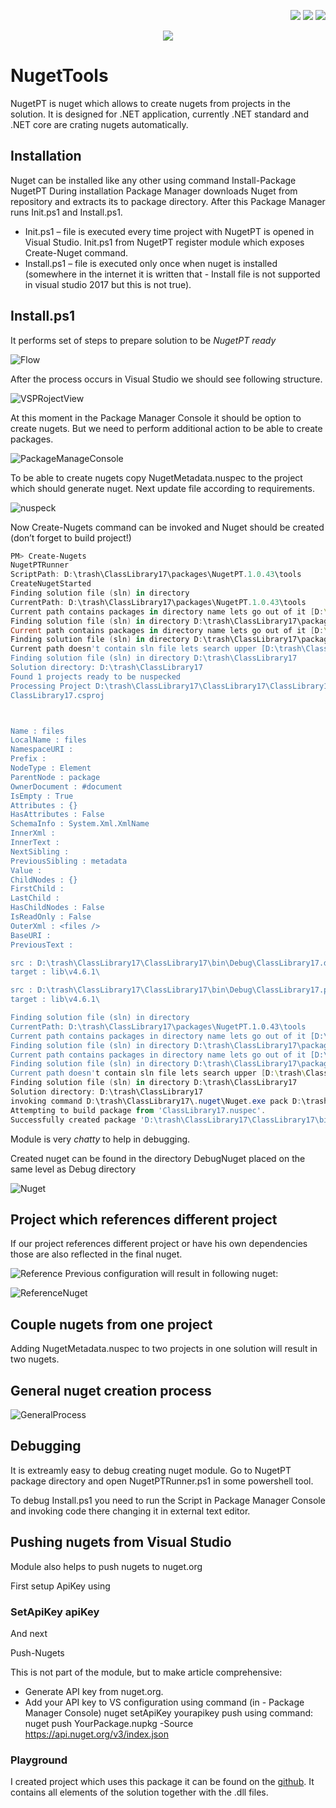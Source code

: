 <!--Category:Powershell,C#--> 
 <p align="right">
    <a href="https://www.powershellgallery.com/packages/ProductivityTools.ConvertTcx2Gpx/"><img src="Images/Header/Powershell_border_40px.png" /></a>
    <a href="http://productivitytools.tech/convert-tcx-to-gpx/"><img src="Images/Header/ProductivityTools_green_40px_2.png" /><a> 
    <a href="https://github.com/pwujczyk/ProductivityTools.ConvertTcx2Gpx"><img src="Images/Header/Github_border_40px.png" /></a>
</p>
<p align="center">
    <a href="http://productivitytools.tech/">
        <img src="Images/Header/LogoTitle_green_500px.png" />
    </a>
</p>

# NugetTools 

NugetPT is nuget which allows to create nugets from projects in the solution. It is designed for .NET application, currently .NET standard and .NET core are crating nugets automatically.

<!--more-->


## Installation
Nuget can be installed like any other using command
Install-Package NugetPT
During installation Package Manager downloads Nuget from repository and extracts its to package directory. After this Package Manager runs Init.ps1 and Install.ps1.

- Init.ps1 – file is executed every time project with NugetPT is opened in Visual Studio. Init.ps1 from NugetPT register module which exposes Create-Nuget command.
- Install.ps1 – file is executed only once when nuget is installed (somewhere in the internet it is written that - Install file is not supported in visual studio 2017 but this is not true).

## Install.ps1

It performs set of steps to prepare solution to be _NugetPT ready_

![Flow](Images/Flow.png)

After the process occurs in Visual Studio we should see following structure.

![VSPRojectView](Images/VSPRojectView.png)

At this moment in the Package Manager Console it should be option to create nugets. But we need to perform additional action to be able to create packages.

![PackageManageConsole](Images/PackageManageConsole.png)

To be able to create nugets copy NugetMetadata.nuspec to the project which should generate nuget. Next update file according to requirements.

![nuspeck](Images/nuspeck.png)

Now Create-Nugets command can be invoked and Nuget should be created (don’t forget to build project!)

```powershell
PM> Create-Nugets
NugetPTRunner
ScriptPath: D:\trash\ClassLibrary17\packages\NugetPT.1.0.43\tools
CreateNugetStarted
Finding solution file (sln) in directory 
CurrentPath: D:\trash\ClassLibrary17\packages\NugetPT.1.0.43\tools
Current path contains packages in directory name lets go out of it [D:\trash\ClassLibrary17\packages\NugetPT.1.0.43\tools]
Finding solution file (sln) in directory D:\trash\ClassLibrary17\packages\NugetPT.1.0.43
Current path contains packages in directory name lets go out of it [D:\trash\ClassLibrary17\packages\NugetPT.1.0.43]
Finding solution file (sln) in directory D:\trash\ClassLibrary17\packages
Current path doesn't contain sln file lets search upper [D:\trash\ClassLibrary17\packages]
Finding solution file (sln) in directory D:\trash\ClassLibrary17
Solution directory: D:\trash\ClassLibrary17
Found 1 projects ready to be nuspecked
Processing Project D:\trash\ClassLibrary17\ClassLibrary17\ClassLibrary17.csproj
ClassLibrary17.csproj



Name : files
LocalName : files
NamespaceURI : 
Prefix : 
NodeType : Element
ParentNode : package
OwnerDocument : #document
IsEmpty : True
Attributes : {}
HasAttributes : False
SchemaInfo : System.Xml.XmlName
InnerXml : 
InnerText : 
NextSibling : 
PreviousSibling : metadata
Value : 
ChildNodes : {}
FirstChild : 
LastChild : 
HasChildNodes : False
IsReadOnly : False
OuterXml : <files />
BaseURI : 
PreviousText :

src : D:\trash\ClassLibrary17\ClassLibrary17\bin\Debug\ClassLibrary17.dll
target : lib\v4.6.1\

src : D:\trash\ClassLibrary17\ClassLibrary17\bin\Debug\ClassLibrary17.pdb
target : lib\v4.6.1\

Finding solution file (sln) in directory 
CurrentPath: D:\trash\ClassLibrary17\packages\NugetPT.1.0.43\tools
Current path contains packages in directory name lets go out of it [D:\trash\ClassLibrary17\packages\NugetPT.1.0.43\tools]
Finding solution file (sln) in directory D:\trash\ClassLibrary17\packages\NugetPT.1.0.43
Current path contains packages in directory name lets go out of it [D:\trash\ClassLibrary17\packages\NugetPT.1.0.43]
Finding solution file (sln) in directory D:\trash\ClassLibrary17\packages
Current path doesn't contain sln file lets search upper [D:\trash\ClassLibrary17\packages]
Finding solution file (sln) in directory D:\trash\ClassLibrary17
Solution directory: D:\trash\ClassLibrary17
invoking command D:\trash\ClassLibrary17\.nuget\Nuget.exe pack D:\trash\ClassLibrary17\ClassLibrary17\bin\DebugNuget\ClassLibrary17.nuspec -OutputDirectory D:\trash\ClassLibrary17\ClassLibrary17\bin\DebugNuget
Attempting to build package from 'ClassLibrary17.nuspec'.
Successfully created package 'D:\trash\ClassLibrary17\ClassLibrary17\bin\DebugNuget\MyCoolProject.0.0.1.nupkg'.
```

Module is very _chatty_ to help in debugging.

Created nuget can be found in the directory DebugNuget placed on the same level as Debug directory

![Nuget](Images/Nuget.png)

## Project which references different project

If our project references different project or have his own dependencies those are also reflected in the final nuget.

![Reference](Images/Reference.png)
Previous configuration will result in following nuget:

![ReferenceNuget](Images/ReferenceNuget.png)

## Couple nugets from one project
Adding NugetMetadata.nuspec to two projects in one solution will result in two nugets.

## General nuget creation process

![GeneralProcess](Images/GeneralProcess.png)


## Debugging
It is extreamly easy to debug creating nuget module. Go to NugetPT package directory and open NugetPTRunner.ps1 in some powershell tool.

To debug Install.ps1 you need to run the Script in Package Manager Console and invoking code there changing it in external text editor.

## Pushing nugets from Visual Studio
Module also helps to push nugets to nuget.org

First setup ApiKey using

### SetApiKey apiKey

And next

Push-Nugets

This is not part of the module, but to make article comprehensive:

- Generate API key from nuget.org.
- Add your API key to VS configuration using command (in - Package Manager Console) nuget setApiKey yourapikey
push using command: nuget push YourPackage.nupkg -Source https://api.nuget.org/v3/index.json
 

### Playground
I created project which uses this package it can be found on the [github](https://github.com/pwujczyk/NugetPTExample). It contains all elements of the solution together with the .dll files.

